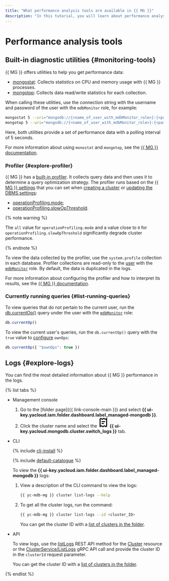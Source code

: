 ```yaml
---
title: "What performance analysis tools are available in {{ MG }}"
description: "In this tutorial, you will learn about performance analysis tools available in {{ MG }}."
---
```


# Performance analysis tools

## Built-in diagnostic utilities {#monitoring-tools}

{{ MG }} offers utilities to help you get performance data:

* [mongostat](https://docs.mongodb.com/database-tools/mongostat/#bin.mongostat): Collects statistics on CPU and memory usage with {{ MG }} processes.
* [mongotop](https://docs.mongodb.com/database-tools/mongotop/#bin.mongotop): Collects data read/write statistics for each collection.

When calling these utilities, use the connection string with the username and password of the user with the `mdbMonitor` role, for example:

```bash
mongostat 5 --uri="mongodb://{<name_of_user_with_mdbMonitor_role>}:{<password>}@{<host>}:27018/?authSource=admin"
mongotop 5 --uri="mongodb://{<name_of_user_with_mdbMonitor_role>}:{<password>}@{<host>}:27018/?authSource=admin"
```

Here, both utilities provide a set of performance data with a polling interval of 5 seconds.

For more information about using `monostat` and `mongotop`, see the [{{ MG }} documentation](https://docs.mongodb.com/manual/administration/monitoring/).

### Profiler {#explore-profiler}

{{ MG }} has a [built-in profiler](https://docs.mongodb.com/manual/reference/database-profiler/). It collects query data and then uses it to determine a query optimization strategy. The profiler runs based on the [{{ MG }} settings](../concepts/settings-list.md) that you can set when [creating a cluster](./cluster-create.md) or [updating the DBMS settings](./update.md#change-mongod-config):

* [operationProfiling.mode](../concepts/settings-list.md#setting-operation-profiling);
* [operationProfiling.slowOpThreshold](../concepts/settings-list.md#setting-slow-op-threshold).

{% note warning %}

The `all` value for `operationProfiling.mode` and a value close to `0` for `operationProfiling.slowOpThreshold` significantly degrade cluster performance.

{% endnote %}

To view the data collected by the profiler, use the `system.profile` collection in each database. Profiler collections are read-only to the [user](./cluster-users.md#adduser) with the [`mdbMonitor`](../concepts/users-and-roles.md#mdbMonitor) role. By default, the data is duplicated in the logs.

For more information about configuring the profiler and how to interpret its results, see the [{{ MG }} documentation](https://docs.mongodb.com/manual/reference/database-profiler/).

### Currently running queries {#list-running-queries}

To view queries that do not pertain to the current user, run the [db.currentOp()](https://docs.mongodb.com/manual/reference/method/db.currentOp/) query under the user with the [`mdbMonitor`](../concepts/users-and-roles.md#mdbMonitor) role:

```javascript
db.currentOp()
```

To view the current user's queries, run the `db.currentOp()` query with the `true` value to [configure](https://docs.mongodb.com/manual/reference/method/db.currentOp/#behavior) `ownOps`:

```javascript
db.currentOp({ "$ownOps": true })
```

## Logs {#explore-logs}

You can find the most detailed information about {{ MG }} performance in the logs.

{% list tabs %}

- Management console

   1. Go to the [folder page]({{ link-console-main }}) and select **{{ ui-key.yacloud.iam.folder.dashboard.label_managed-mongodb }}**.
   1. Click the cluster name and select the ![image](../../_assets/console-icons/receipt.svg) **{{ ui-key.yacloud.mongodb.cluster.switch_logs }}** tab.

- CLI

   {% include [cli-install](../../_includes/cli-install.md) %}

   {% include [default-catalogue](../../_includes/default-catalogue.md) %}

   To view the **{{ ui-key.yacloud.iam.folder.dashboard.label_managed-mongodb }}** logs:

   1. View a description of the CLI command to view the logs:

      ```bash
      {{ yc-mdb-mg }} cluster list-logs --help
      ```

   1. To get all the cluster logs, run the command:

      ```bash
      {{ yc-mdb-mg }} cluster list-logs --id <cluster_ID>
      ```

      You can get the cluster ID with a [list of clusters in the folder](./cluster-list.md#list-clusters).

- API

   To view logs, use the [listLogs](../api-ref/Cluster/listLogs.md) REST API method for the [Cluster](../api-ref/Cluster/index.md) resource or the [ClusterService/ListLogs](../api-ref/grpc/cluster_service.md#ListLogs) gRPC API call and provide the cluster ID in the `clusterId` request parameter.

   You can get the cluster ID with a [list of clusters in the folder](./cluster-list.md#list-clusters).

{% endlist %}
